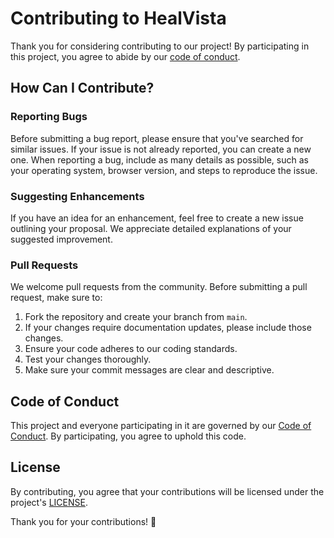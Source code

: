 # Contributing to HealVista

Thank you for considering contributing to our project! By participating in this project, you agree to abide by our [code of conduct](CODE_OF_CONDUCT.md).

## How Can I Contribute?

### Reporting Bugs

Before submitting a bug report, please ensure that you've searched for similar issues. If your issue is not already reported, you can create a new one. When reporting a bug, include as many details as possible, such as your operating system, browser version, and steps to reproduce the issue.

### Suggesting Enhancements

If you have an idea for an enhancement, feel free to create a new issue outlining your proposal. We appreciate detailed explanations of your suggested improvement.

### Pull Requests

We welcome pull requests from the community. Before submitting a pull request, make sure to:

1. Fork the repository and create your branch from `main`.
2. If your changes require documentation updates, please include those changes.
3. Ensure your code adheres to our coding standards.
4. Test your changes thoroughly.
5. Make sure your commit messages are clear and descriptive.

## Code of Conduct

This project and everyone participating in it are governed by our [Code of Conduct](CODE_OF_CONDUCT.md). By participating, you agree to uphold this code.

## License

By contributing, you agree that your contributions will be licensed under the project's [LICENSE](LICENSE).

Thank you for your contributions! 🚀